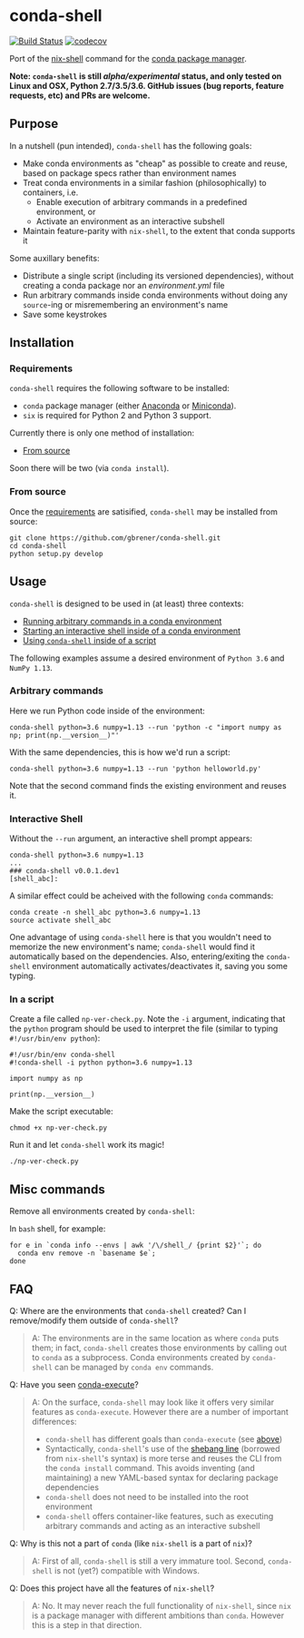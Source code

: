 # conda-shell

[![Build Status](https://travis-ci.org/gbrener/conda-shell.svg?branch=master)](https://travis-ci.org/gbrener/conda-shell)
[![codecov](https://codecov.io/gh/gbrener/conda-shell/branch/master/graph/badge.svg)](https://codecov.io/gh/gbrener/conda-shell)

Port of the [nix-shell](https://github.com/NixOS/nix) command for the [conda package manager](https://github.com/conda/conda).

**Note: `conda-shell` is still _alpha/experimental_ status, and only tested on Linux and OSX, Python 2.7/3.5/3.6. GitHub issues (bug reports, feature requests, etc) and PRs are welcome.**

## Purpose

In a nutshell (pun intended), `conda-shell` has the following goals:

- Make conda environments as "cheap" as possible to create and reuse, based on package specs rather than environment names
- Treat conda environments in a similar fashion (philosophically) to containers, i.e.
    - Enable execution of arbitrary commands in a predefined environment, or
    - Activate an environment as an interactive subshell
- Maintain feature-parity with `nix-shell`, to the extent that conda supports it

Some auxillary benefits:

- Distribute a single script (including its versioned dependencies), without creating a conda package nor an _environment.yml_ file
- Run arbitrary commands inside conda environments without doing any `source`-ing or misremembering an environment's name 
- Save some keystrokes

## Installation

### Requirements

`conda-shell` requires the following software to be installed:
- `conda` package manager (either [Anaconda](https://docs.continuum.io/anaconda/install/) or [Miniconda](https://conda.io/docs/install/quick.html#miniconda-quick-install-requirements)).
- `six` is required for Python 2 and Python 3 support.

Currently there is only one method of installation:
- [From source](#from-source)

Soon there will be two (via `conda install`).

### From source

Once the [requirements](#requirements) are satisified, `conda-shell` may be installed from source:

```
git clone https://github.com/gbrener/conda-shell.git
cd conda-shell
python setup.py develop
```

## Usage

`conda-shell` is designed to be used in (at least) three contexts:

- [Running arbitrary commands in a conda environment](#arbitrary-commands)
- [Starting an interactive shell inside of a conda environment](#interactive-shell)
- [Using `conda-shell` inside of a script](#inside-a-script)

The following examples assume a desired environment of `Python 3.6` and `NumPy 1.13`.

### Arbitrary commands

Here we run Python code inside of the environment:

```
conda-shell python=3.6 numpy=1.13 --run 'python -c "import numpy as np; print(np.__version__)"'
```

With the same dependencies, this is how we'd run a script:

```
conda-shell python=3.6 numpy=1.13 --run 'python helloworld.py'
```

Note that the second command finds the existing environment and reuses it.

### Interactive Shell

Without the `--run` argument, an interactive shell prompt appears:

```
conda-shell python=3.6 numpy=1.13
...
### conda-shell v0.0.1.dev1
[shell_abc]: 
```

A similar effect could be acheived with the following `conda` commands:

```
conda create -n shell_abc python=3.6 numpy=1.13
source activate shell_abc
```

One advantage of using `conda-shell` here is that you wouldn't need to memorize the new environment's name; `conda-shell` would find it automatically based on the dependencies. Also, entering/exiting the `conda-shell` environment automatically activates/deactivates it, saving you some typing.

### In a script

Create a file called `np-ver-check.py`. Note the `-i` argument, indicating that the `python` program should be used to interpret the file (similar to typing `#!/usr/bin/env python`):

```
#!/usr/bin/env conda-shell
#!conda-shell -i python python=3.6 numpy=1.13

import numpy as np

print(np.__version__)
```

Make the script executable:

```
chmod +x np-ver-check.py
```

Run it and let `conda-shell` work its magic!

```
./np-ver-check.py
```

## Misc commands

Remove all environments created by `conda-shell`:

In `bash` shell, for example:
```
for e in `conda info --envs | awk '/\/shell_/ {print $2}'`; do
  conda env remove -n `basename $e`;
done
```

## FAQ

Q: Where are the environments that `conda-shell` created? Can I remove/modify them outside of `conda-shell`?
> A: The environments are in the same location as where `conda` puts them; in fact, `conda-shell` creates those environments by calling out to `conda` as a subprocess. Conda environments created by `conda-shell` can be managed by `conda env` commands.

Q: Have you seen [conda-execute](https://github.com/conda-tools/conda-execute)?
> A: On the surface, `conda-shell` may look like it offers very similar features as `conda-execute`. However there are a number of important differences:
>    - `conda-shell` has different goals than `conda-execute` (see [above](#purpose))
>    - Syntactically, `conda-shell`'s use of the [shebang line](https://en.wikipedia.org/wiki/Shebang_(Unix)) (borrowed from `nix-shell`'s syntax) is more terse and reuses the CLI from the `conda install` command. This avoids inventing (and maintaining) a new YAML-based syntax for declaring package dependencies
>    - `conda-shell` does not need to be installed into the root environment
>    - `conda-shell` offers container-like features, such as executing arbitrary commands and acting as an interactive subshell

Q: Why is this not a part of `conda` (like `nix-shell` is a part of `nix`)?
> A: First of all, `conda-shell` is still a very immature tool. Second, `conda-shell` is not (yet?) compatible with Windows.

Q: Does this project have all the features of `nix-shell`?
> A: No. It may never reach the full functionality of `nix-shell`, since `nix` is a package manager with different ambitions than `conda`. However this is a step in that direction.
